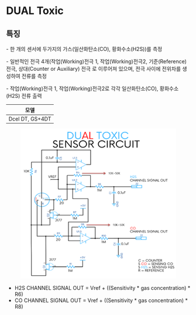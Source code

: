 # DUAL Toxic

## 특징

\-  한 개의 센서에 두가지의 가스(일산화탄소(CO), 황화수소(H2S))를 측정

\-  일반적인 전극 4개(작업(Working)전극 1, 작업(Working)전극2, 기준(Reference)전극, 상대(Counter or Auxiliary) 전극 로 이루어져 있으며, 전극 사이에 전위차를 생성하여 전류를 측정

\-  작업(Working)전극 1, 작업(Working)전극2로 각각 일산화탄소(CO), 황화수소(H2S) 전류 출력

|        모델       |
| :-------------: |
| Dcel DT, GS+4DT |

<figure><img src="../../../.gitbook/assets/image (52).png" alt=""><figcaption></figcaption></figure>

* H2S CHANNEL SIGNAL OUT = Vref + ((Sensitivity \* gas concentration) \* R6)
* CO CHANNEL SIGNAL OUT = Vref + ((Sensitivity \* gas concentration) \* R8)

